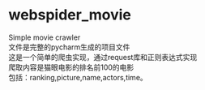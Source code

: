 ﻿# webspider_movie
Simple movie crawler<br>
文件是完整的pycharm生成的项目文件<br>
这是一个简单的爬虫实现，通过request库和正则表达式实现<br>
爬取内容是猫眼电影的排名前100的电影<br>
包括：ranking,picture,name,actors,time。
